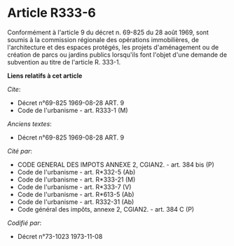 # Article R333-6

Conformément à l'article 9 du décret n. 69-825 du 28 août 1969, sont soumis à la commission régionale des opérations
immobilières, de l'architecture et des espaces protégés, les projets d'aménagement ou de création de parcs ou jardins publics
lorsqu'ils font l'objet d'une demande de subvention au titre de l'article R. 333-1.

**Liens relatifs à cet article**

_Cite_:

  - Décret n°69-825 1969-08-28 ART. 9
  - Code de l'urbanisme - art. R333-1 (M)

_Anciens textes_:

  - Décret n°69-825 1969-08-28 ART. 9

_Cité par_:

  - CODE GENERAL DES IMPOTS ANNEXE 2, CGIAN2. - art. 384 bis (P)
  - Code de l'urbanisme - art. R*332-5 (Ab)
  - Code de l'urbanisme - art. R*333-21 (M)
  - Code de l'urbanisme - art. R*333-7 (V)
  - Code de l'urbanisme - art. R*613-5 (Ab)
  - Code de l'urbanisme - art. R332-31 (Ab)
  - Code général des impôts, annexe 2, CGIAN2. - art. 384 C (P)

_Codifié par_:

  - Décret n°73-1023 1973-11-08
